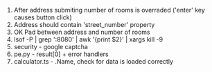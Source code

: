 1. After address submiting number of rooms is overraded ('enter' key causes button click)
2. Address should contain 'street_number' property
3. OK Pad between address and number of rooms
4. lsof -P | grep ':8080' | awk '{print $2}' | xargs kill -9
5. security - google captcha
6. pe.py - result[0] + error handlers
7. calculator.ts - .Name, check for data is loaded correctly
